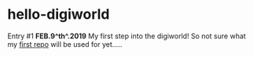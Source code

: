 # hello-digiworld

Entry #1 
**FEB.9^th^.2019**
My first step into the digiworld! 
So not sure what my [first repo](https://github.com/ray3arkha/hello-world) will be used for yet.....



<!--stackedit_data:
eyJoaXN0b3J5IjpbODA4MDk5NjM0XX0=
-->